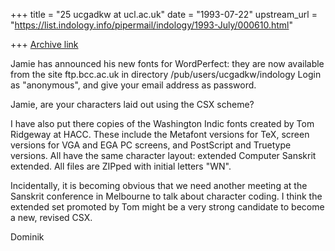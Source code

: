 +++
title = "25 ucgadkw at ucl.ac.uk"
date = "1993-07-22"
upstream_url = "https://list.indology.info/pipermail/indology/1993-July/000610.html"

+++
[Archive link](https://list.indology.info/pipermail/indology/1993-July/000610.html)

Jamie has announced his new fonts for WordPerfect:  they are now available
from the site ftp.bcc.ac.uk in directory /pub/users/ucgadkw/indology
Login as "anonymous", and give your email address as password.

Jamie, are your characters laid out using the CSX scheme?

I have also put there copies of the Washington Indic fonts created by
Tom Ridgeway at HACC.  These include the Metafont versions for TeX,
screen versions for VGA and EGA PC screens, and PostScript and 
Truetype versions.  All have the same character layout:
extended Computer Sanskrit extended.  All files are ZIPped with
initial letters "WN".

Incidentally, it is becoming obvious that we need another meeting at 
the Sanskrit conference in Melbourne to talk about character coding.
I think the extended set promoted by Tom might be a very strong
candidate to become a new, revised CSX.

Dominik






